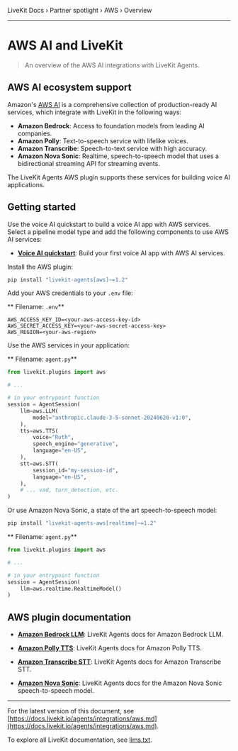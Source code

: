 LiveKit Docs › Partner spotlight › AWS › Overview

---

# AWS AI and LiveKit

> An overview of the AWS AI integrations with LiveKit Agents.

## AWS AI ecosystem support

Amazon's [AWS AI](https://aws.amazon.com/ai/) is a comprehensive collection of production-ready AI services, which integrate with LiveKit in the following ways:

- **Amazon Bedrock**: Access to foundation models from leading AI companies.
- **Amazon Polly**: Text-to-speech service with lifelike voices.
- **Amazon Transcribe**: Speech-to-text service with high accuracy.
- **Amazon Nova Sonic**: Realtime, speech-to-speech model that uses a bidirectional streaming API for streaming events.

The LiveKit Agents AWS plugin supports these services for building voice AI applications.

## Getting started

Use the voice AI quickstart to build a voice AI app with AWS services. Select a pipeline model type and add the following components to use AWS AI services:

- **[Voice AI quickstart](https://docs.livekit.io/agents/start/voice-ai.md)**: Build your first voice AI app with AWS AI services.

Install the AWS plugin:

```bash
pip install "livekit-agents[aws]~=1.2"

```

Add your AWS credentials to your `.env` file:

** Filename: `.env`**

```shell
AWS_ACCESS_KEY_ID=<your-aws-access-key-id>
AWS_SECRET_ACCESS_KEY=<your-aws-secret-access-key>
AWS_REGION=<your-aws-region>

```

Use the AWS services in your application:

** Filename: `agent.py`**

```python
from livekit.plugins import aws

# ...

# in your entrypoint function
session = AgentSession(
    llm=aws.LLM(
        model="anthropic.claude-3-5-sonnet-20240620-v1:0",
    ),
    tts=aws.TTS(
        voice="Ruth",
        speech_engine="generative",
        language="en-US",
    ),
    stt=aws.STT(
        session_id="my-session-id",
        language="en-US",
    ),
    # ... vad, turn_detection, etc.
)

```

Or use Amazon Nova Sonic, a state of the art speech-to-speech model:

```bash
pip install "livekit-agents-aws[realtime]~=1.2"

```

** Filename: `agent.py`**

```python
from livekit.plugins import aws

# ...

# in your entrypoint function
session = AgentSession(
    llm=aws.realtime.RealtimeModel()
)

```

## AWS plugin documentation

- **[Amazon Bedrock LLM](https://docs.livekit.io/agents/models/llm/plugins/aws.md)**: LiveKit Agents docs for Amazon Bedrock LLM.

- **[Amazon Polly TTS](https://docs.livekit.io/agents/models/tts/plugins/aws.md)**: LiveKit Agents docs for Amazon Polly TTS.

- **[Amazon Transcribe STT](https://docs.livekit.io/agents/models/stt/plugins/aws.md)**: LiveKit Agents docs for Amazon Transcribe STT.

- **[Amazon Nova Sonic](https://docs.livekit.io/agents/models/realtime/plugins/nova-sonic.md)**: LiveKit Agents docs for the Amazon Nova Sonic speech-to-speech model.

---


For the latest version of this document, see [https://docs.livekit.io/agents/integrations/aws.md](https://docs.livekit.io/agents/integrations/aws.md).

To explore all LiveKit documentation, see [llms.txt](https://docs.livekit.io/llms.txt).